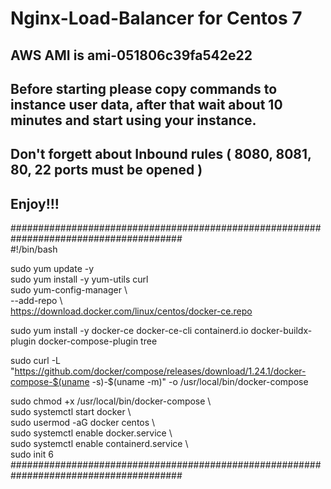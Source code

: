 # Nginx-Load-Balancer for Centos 7
## AWS AMI is ami-051806c39fa542e22
## Before starting please copy commands to instance user data, after that wait about 10 minutes and start using your instance.
## Don't forgett about Inbound rules ( 8080, 8081, 80, 22 ports must be opened )
## Enjoy!!!

####################################################################################### \
#!/bin/bash

sudo yum update -y \
sudo yum install -y yum-utils curl \
sudo yum-config-manager \ \
  --add-repo \ \
https://download.docker.com/linux/centos/docker-ce.repo

sudo yum install -y docker-ce docker-ce-cli containerd.io docker-buildx-plugin docker-compose-plugin tree

sudo curl -L "https://github.com/docker/compose/releases/download/1.24.1/docker-compose-$(uname -s)-$(uname -m)" -o /usr/local/bin/docker-compose

sudo chmod +x /usr/local/bin/docker-compose \ \
sudo systemctl start docker \ \
sudo usermod -aG docker centos \ \
sudo systemctl enable docker.service \ \
sudo systemctl enable containerd.service \ \
sudo init 6
#######################################################################################
